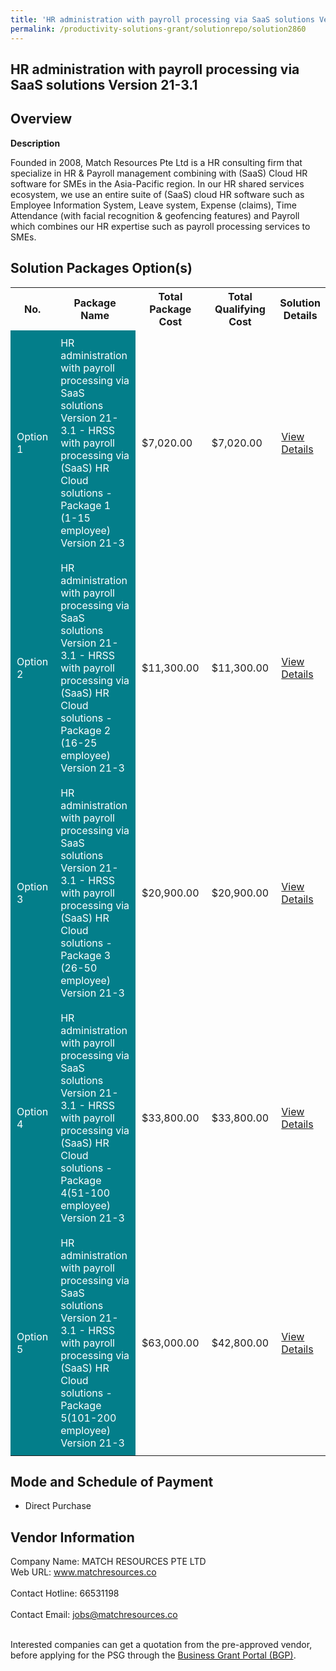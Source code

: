 ```yaml
---
title: 'HR administration with payroll processing via SaaS solutions Version 21-3.1'
permalink: /productivity-solutions-grant/solutionrepo/solution2860
---
```


## HR administration with payroll processing via SaaS solutions Version 21-3.1

## Overview

**Description**

Founded in 2008, Match Resources Pte Ltd is a HR consulting firm that specialize in HR & Payroll management combining with (SaaS) Cloud HR software for SMEs in the Asia-Pacific region. In our HR shared services ecosystem, we use an entire suite of (SaaS) cloud HR software such as Employee Information System, Leave system, Expense (claims), Time Attendance (with facial recognition & geofencing features) and Payroll which combines our HR expertise such as payroll processing services to SMEs.

## Solution Packages Option(s)

<table>
<tr>
<th><b>No.</b></th>
<th><b>Package Name</b></th>
<th><b>Total Package Cost</b></th>
<th><b>Total Qualifying Cost</b></th>
<th><b>Solution Details</b></th>
</tr>
<tr>
<td style='padding: 10px; background-color: #037E8A; color: #FFFFFF;'>Option 1</td>
<td style='padding: 10px; background-color: #037E8A; color: #FFFFFF;'>HR administration with payroll processing via SaaS solutions Version 21-3.1 - HRSS with payroll processing via (SaaS) HR Cloud solutions - Package 1 (1-15 employee) Version 21-3</td>
<td style='padding: 10px;'>$7,020.00</td>
<td style='padding: 10px;'>$7,020.00</td>
<td style='padding: 10px;'><a href='/images/psg/MATCH_RESOURCES_HRSS_20210402_Desensitised_Annex_3_Part_1.pdf' target='_blank'>View Details</a></td>
</tr>
<tr>
<td style='padding: 10px; background-color: #037E8A; color: #FFFFFF;'>Option 2</td>
<td style='padding: 10px; background-color: #037E8A; color: #FFFFFF;'>HR administration with payroll processing via SaaS solutions Version 21-3.1 - HRSS with payroll processing via (SaaS) HR Cloud solutions - Package 2 (16-25 employee) Version 21-3</td>
<td style='padding: 10px;'>$11,300.00</td>
<td style='padding: 10px;'>$11,300.00</td>
<td style='padding: 10px;'><a href='/images/psg/MATCH_RESOURCES_HRSS_20210402_Desensitised_Annex_3_Part_2.pdf' target='_blank'>View Details</a></td>
</tr>
<tr>
<td style='padding: 10px; background-color: #037E8A; color: #FFFFFF;'>Option 3</td>
<td style='padding: 10px; background-color: #037E8A; color: #FFFFFF;'>HR administration with payroll processing via SaaS solutions Version 21-3.1 - HRSS with payroll processing via (SaaS) HR Cloud solutions - Package 3 (26-50 employee) Version 21-3</td>
<td style='padding: 10px;'>$20,900.00</td>
<td style='padding: 10px;'>$20,900.00</td>
<td style='padding: 10px;'><a href='/images/psg/MATCH_RESOURCES_HRSS_20210402_Desensitised_Annex_3_Part_3.pdf' target='_blank'>View Details</a></td>
</tr>
<tr>
<td style='padding: 10px; background-color: #037E8A; color: #FFFFFF;'>Option 4</td>
<td style='padding: 10px; background-color: #037E8A; color: #FFFFFF;'>HR administration with payroll processing via SaaS solutions Version 21-3.1 - HRSS with payroll processing via (SaaS) HR Cloud solutions - Package 4(51-100 employee) Version 21-3</td>
<td style='padding: 10px;'>$33,800.00</td>
<td style='padding: 10px;'>$33,800.00</td>
<td style='padding: 10px;'><a href='/images/psg/MATCH_RESOURCES_HRSS_20210402_Desensitised_Annex_3_Part_4.pdf' target='_blank'>View Details</a></td>
</tr>
<tr>
<td style='padding: 10px; background-color: #037E8A; color: #FFFFFF;'>Option 5</td>
<td style='padding: 10px; background-color: #037E8A; color: #FFFFFF;'>HR administration with payroll processing via SaaS solutions Version 21-3.1 - HRSS with payroll processing via (SaaS) HR Cloud solutions -Package 5(101-200 employee) Version 21-3</td>
<td style='padding: 10px;'>$63,000.00</td>
<td style='padding: 10px;'>$42,800.00</td>
<td style='padding: 10px;'><a href='/images/psg/MATCH_RESOURCES_HRSS_20210402_Desensitised_Annex_3_Part_5.pdf' target='_blank'>View Details</a></td>
</tr>
</table>

## Mode and Schedule of Payment

 - Direct Purchase

## Vendor Information

 Company Name: MATCH RESOURCES PTE LTD<br>Web URL: www.matchresources.co <br><br>Contact Hotline: 66531198 <br><br>Contact Email: jobs@matchresources.co <br><br>

Interested companies can get a quotation from the pre-approved vendor, before applying for the PSG through the <a href='https://www.businessgrants.gov.sg/' target='_blank' rel='noopener'>Business Grant Portal (BGP)</a>.

<script src="/jquery/resize-tables.js"></script>
